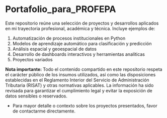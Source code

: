 # Portafolio_para_PROFEPA

Este repositorio reúne una selección de proyectos y desarrollos aplicados en mi trayectoria profesional, académica y técnica. Incluye ejemplos de:

1. Automatización de procesos institucionales en Python
2. Modelos de aprendizaje automático para clasificación y predicción
3. Análisis espacial y geoespacial de datos
4. Desarrollo de dashboards interactivos y herramientas analíticas
5. Proyectos variados

**Nota importante:** Todo el contenido compartido en este repositorio respeta el carácter público de los insumos utilizados, así como las disposiciones establecidas en el Reglamento Interior del Servicio de Administración Tributaria (RISAT) y otras normativas aplicables. La información ha sido revisada para garantizar el cumplimiento legal y evitar la exposición de datos sensibles o reservados.

- Para mayor detalle o contexto sobre los proyectos presentados, favor de contactarme directamente.

